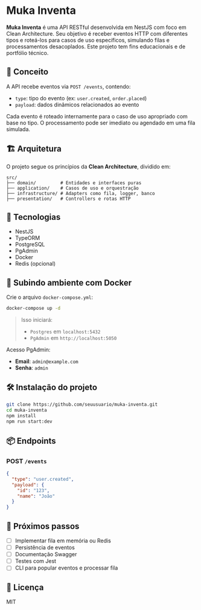 # Muka Inventa

**Muka Inventa** é uma API RESTful desenvolvida em NestJS com foco em Clean Architecture. Seu objetivo é receber eventos HTTP com diferentes tipos e roteá-los para casos de uso específicos, simulando filas e processamentos desacoplados. Este projeto tem fins educacionais e de portfólio técnico.

## 🧠 Conceito

A API recebe eventos via `POST /events`, contendo:

- `type`: tipo do evento (ex: `user.created`, `order.placed`)
- `payload`: dados dinâmicos relacionados ao evento

Cada evento é roteado internamente para o caso de uso apropriado com base no tipo. O processamento pode ser imediato ou agendado em uma fila simulada.

## 🏗️ Arquitetura

O projeto segue os princípios da **Clean Architecture**, dividido em:

```
src/
├── domain/         # Entidades e interfaces puras
├── application/    # Casos de uso e orquestração
├── infrastructure/ # Adapters como fila, logger, banco
├── presentation/   # Controllers e rotas HTTP
```

## 🚀 Tecnologias

- NestJS
- TypeORM
- PostgreSQL
- PgAdmin
- Docker
- Redis (opcional)

## 🐳 Subindo ambiente com Docker

Crie o arquivo `docker-compose.yml`:

```bash
docker-compose up -d
```

> Isso iniciará:
> - `Postgres` em `localhost:5432`
> - `PgAdmin` em `http://localhost:5050`

Acesso PgAdmin:
- **Email**: `admin@example.com`
- **Senha**: `admin`

## 🛠️ Instalação do projeto

```bash
git clone https://github.com/seuusuario/muka-inventa.git
cd muka-inventa
npm install
npm run start:dev
```

## 📦 Endpoints

### POST `/events`

```json
{
  "type": "user.created",
  "payload": {
    "id": "123",
    "name": "João"
  }
}
```

## 📌 Próximos passos

- [ ] Implementar fila em memória ou Redis
- [ ] Persistência de eventos
- [ ] Documentação Swagger
- [ ] Testes com Jest
- [ ] CLI para popular eventos e processar fila

## 📄 Licença

MIT
